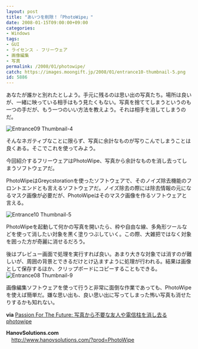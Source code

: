 ```yaml
---
layout: post
title: "あいつを削除！「PhotoWipe」"
date: 2008-01-15T09:00:00+09:00
categories:
- Windows
tags: 
- GUI
- ライセンス - フリーウェア
- 画像編集
- 写真
permalink: /2008/01/photowipe/
catch: https://images.moongift.jp/2008/01/entrance10-thumbnail-5.png
id: 5886
---
```

あなたが誰かと別れたとしよう。手元に残るのは思い出の写真たち。場所は良いが、一緒に映っている相手はもう見たくもない。写真を捨ててしまうというのも一つの手だが、もう一つのいい方法を教えよう。それは相手を消してしまうのだ。   
  
 ![Entrance09 Thumbnail-4](https://images.moongift.jp/2008/01/entrance09-thumbnail-4.png)  
  
そんなネガティブなことに限らず、写真に余計なものが写りこんでしまうことは良くある。そこでこれを使ってみよう。   
  
今回紹介するフリーウェアはPhotoWipe、写真から余計なものを消し去ってしまうソフトウェアだ。   
  
<!--more-->  
PhotoWipeはGreycstorationを使ったソフトウェアで、そのノイズ除去機能のフロントエンドとも言えるソフトウェアだ。ノイズ除去の際には除去情報の元になるマスク画像が必要だが、PhotoWipeはそのマスク画像を作るソフトウェアと言える。   
  
 ![Entrance10 Thumbnail-5](https://images.moongift.jp/2008/01/entrance10-thumbnail-5.png)  
  
PhotoWipeを起動して何かの写真を開いたら、枠や自由な線、多角形ツールなどを使って消したい対象を黒く塗りつぶしていく。この際、大雑把ではなく対象を囲った方が奇麗に消せるだろう。   
  
後はプレビュー画面で処理を実行すれば良い。あまり大きな対象では消すのが難しいが、周囲の背景とできるだけとけ込ますように処理が行われる。結果は画像として保存するほか、クリップボードにコピーすることもできる。   
 ![Entrance08 Thumbnail-9](https://images.moongift.jp/2008/01/entrance08-thumbnail-9.png)  
  
画像編集ソフトウェアを使って行うと非常に面倒な作業であっても、PhotoWipeを使えば簡単だ。嫌な思い出も、良い思い出に写ってしまった怖い写真も消せたりするかも知れない。   
  
**via** [Passion For The Future: 写真から不要な友人や電信柱を消し去る](http://www.ringolab.com/note/daiya/archives/005169.html)[photowipe](http://www.ringolab.com/note/daiya/archives/005169.html)  
  
**HanovSolutions.com**   
　[http://www.hanovsolutions.com/?prod=PhotoWipe   
](http://www.hanovsolutions.com/?prod=PhotoWipe#source)

